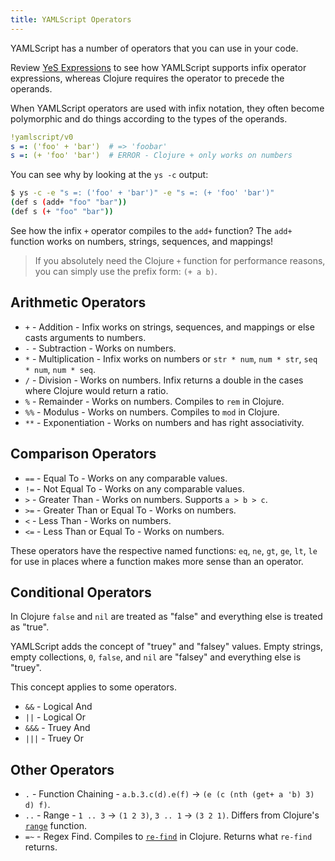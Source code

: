```yaml
---
title: YAMLScript Operators
---
```


YAMLScript has a number of operators that you can use in your code.

Review [YeS Expressions](/doc/yes) to see how YAMLScript supports infix
operator expressions, whereas Clojure requires the operator to precede the
operands.

When YAMLScript operators are used with infix notation, they often become
polymorphic and do things according to the types of the operands.


```yaml
!yamlscript/v0
s =: ('foo' + 'bar')  # => 'foobar'
s =: (+ 'foo' 'bar')  # ERROR - Clojure + only works on numbers
```

You can see why by looking at the `ys -c` output:

```sh
$ ys -c -e "s =: ('foo' + 'bar')" -e "s =: (+ 'foo' 'bar')"
(def s (add+ "foo" "bar"))
(def s (+ "foo" "bar"))
```

See how the infix `+` operator compiles to the `add+` function?
The `add+` function works on numbers, strings, sequences, and mappings!

> If you absolutely need the Clojure `+` function for performance reasons, you
can simply use the prefix form: `(+ a b)`.


## Arithmetic Operators

* `+` - Addition - Infix works on strings, sequences, and mappings or else casts
  arguments to numbers.
* `-` - Subtraction - Works on numbers.
* `*` - Multiplication - Infix works on numbers or `str * num`, `num * str`,
  `seq * num`, `num * seq`.
* `/` - Division - Works on numbers. Infix returns a double in the cases where
  Clojure would return a ratio.
* `%` - Remainder - Works on numbers. Compiles to `rem` in Clojure.
* `%%` - Modulus - Works on numbers. Compiles to `mod` in Clojure.
* `**` - Exponentiation - Works on numbers and has right associativity.


## Comparison Operators

* `==` - Equal To - Works on any comparable values.
* `!=` - Not Equal To - Works on any comparable values.
* `>` - Greater Than - Works on numbers. Supports `a > b > c`.
* `>=` - Greater Than or Equal To - Works on numbers.
* `<` - Less Than - Works on numbers.
* `<=` - Less Than or Equal To - Works on numbers.

These operators have the respective named functions: `eq`, `ne`, `gt`, `ge`,
`lt`, `le` for use in places where a function makes more sense than an operator.


## Conditional Operators

In Clojure `false` and `nil` are treated as "false" and everything else is
treated as "true".

YAMLScript adds the concept of "truey" and "falsey" values.
Empty strings, empty collections, `0`, `false`, and `nil` are "falsey" and
everything else is "truey".

This concept applies to some operators.

* `&&` - Logical And
* `||` - Logical Or
* `&&&` - Truey And
* `|||` - Truey Or


## Other Operators

* `.` - Function Chaining -
  `a.b.3.c(d).e(f)` -> `(e (c (nth (get+ a 'b) 3) d) f)`.
* `..` - Range - `1 .. 3` -> `(1 2 3)`, `3 .. 1` -> `(3 2 1)`.
  Differs from Clojure's [`range`](https://clojuredocs.org/clojure.core/range)
  function.
* `=~` - Regex Find. Compiles to [`re-find`](
  https://clojuredocs.org/clojure.core/re-find) in Clojure.
  Returns what `re-find` returns.
